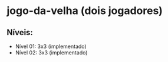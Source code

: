 # jogo-da-velha (dois jogadores)

## Níveis:
   * Nível 01: 3x3 (implementado)
   * Nível 02: 3x3 (implementado)

